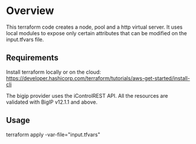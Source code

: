 # Overview

This terraform code creates a node, pool and a http virtual server.
It uses local modules to expose only certain attributes that can be modified on the input.tfvars file.

## Requirements

Install terraform locally or on the cloud: https://developer.hashicorp.com/terraform/tutorials/aws-get-started/install-cli

The bigip provider uses the iControlREST API. All the resources are validated with BigIP v12.1.1 and above.

## Usage

terraform apply -var-file="input.tfvars"



